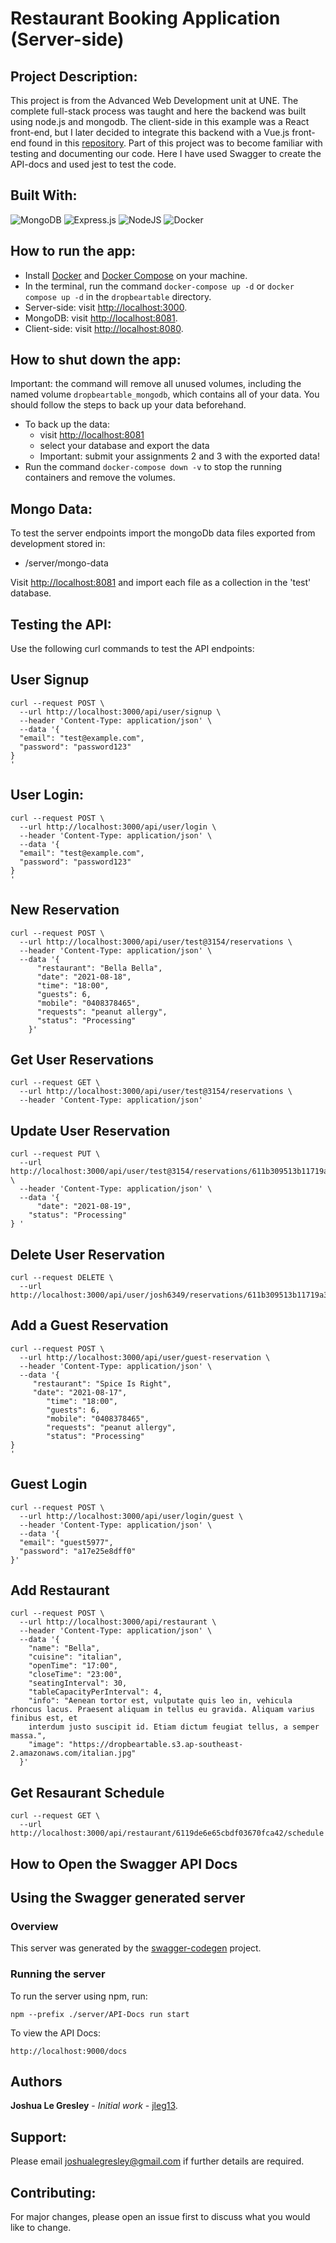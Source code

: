 # Restaurant Booking Application (Server-side)

## Project Description:

This project is from the Advanced Web Development unit at UNE. The complete full-stack process was taught and here the backend was built using node.js and
mongodb. The client-side in this example was a React front-end, but I later decided to integrate this backend with a Vue.js front-end found in this
[repository](https://github.com/jleg13/MEVN_Application). Part of this project was to become familiar with testing and documenting our code. Here I have
used Swagger to create the API-docs and used jest to test the code.

## Built With:
![MongoDB](https://img.shields.io/badge/MongoDB-%234ea94b.svg?style=for-the-badge&logo=mongodb&logoColor=white)
![Express.js](https://img.shields.io/badge/express.js-%23404d59.svg?style=for-the-badge&logo=express&logoColor=%2361DAFB)
![NodeJS](https://img.shields.io/badge/node.js-6DA55F?style=for-the-badge&logo=node.js&logoColor=white)
![Docker](https://img.shields.io/badge/docker-%230db7ed.svg?style=for-the-badge&logo=docker&logoColor=white)


## How to run the app:
- Install [Docker](https://www.docker.com/products/docker-desktop) and [Docker Compose](https://docs.docker.com/compose/install/) on your machine.
- In the terminal, run the command `docker-compose up -d` or `docker compose up -d` in the `dropbeartable` directory.
- Server-side: visit [http://localhost:3000](http://localhost:3000).
- MongoDB: visit [http://localhost:8081](http://localhost:8081).
- Client-side: visit [http://localhost:8080](http://localhost:8080).


## How to shut down the app:

Important: the command will remove all unused volumes, including the named volume `dropbeartable_mongodb`, which contains all of your data. You should
follow the steps to back up your data beforehand.

- To back up the data:
	- visit [http://localhost:8081](http://localhost:8081)
	- select your database and export the data
	- Important: submit your assignments 2 and 3 with the exported data!
- Run the command `docker-compose down -v` to stop the running containers and remove the volumes.

## Mongo Data:
To test the server endpoints import the mongoDb data files exported from development stored in:

- /server/mongo-data

Visit [http://localhost:8081](http://localhost:8081) and import each file as a collection in the 'test' database.

## Testing the API:
Use the following curl commands to test the API endpoints:
## User Signup
```
curl --request POST \
  --url http://localhost:3000/api/user/signup \
  --header 'Content-Type: application/json' \
  --data '{
  "email": "test@example.com",
  "password": "password123"
}
'
```
## User Login:
```
curl --request POST \
  --url http://localhost:3000/api/user/login \
  --header 'Content-Type: application/json' \
  --data '{
  "email": "test@example.com",
  "password": "password123"
}
'
```
## New Reservation
```
curl --request POST \
  --url http://localhost:3000/api/user/test@3154/reservations \
  --header 'Content-Type: application/json' \
  --data '{
      "restaurant": "Bella Bella",
      "date": "2021-08-18",
      "time": "18:00",
      "guests": 6,
      "mobile": "0408378465",
      "requests": "peanut allergy",
      "status": "Processing"
    }'
```
## Get User Reservations
```
curl --request GET \
  --url http://localhost:3000/api/user/test@3154/reservations \
  --header 'Content-Type: application/json'
```
## Update User Reservation
```
curl --request PUT \
  --url http://localhost:3000/api/user/test@3154/reservations/611b309513b11719a30e41c6 \
  --header 'Content-Type: application/json' \
  --data '{
      "date": "2021-08-19",
	"status": "Processing"
} '
```
## Delete User Reservation
```
curl --request DELETE \
  --url http://localhost:3000/api/user/josh6349/reservations/611b309513b11719a30e41c6
```
## Add a Guest Reservation
```
curl --request POST \
  --url http://localhost:3000/api/user/guest-reservation \
  --header 'Content-Type: application/json' \
  --data '{
	 "restaurant": "Spice Is Right",
	 "date": "2021-08-17",
		"time": "18:00",
		"guests": 6,
		"mobile": "0408378465",
		"requests": "peanut allergy",
		"status": "Processing"
}
'
```
## Guest Login
```
curl --request POST \
  --url http://localhost:3000/api/user/login/guest \
  --header 'Content-Type: application/json' \
  --data '{
  "email": "guest5977",
  "password": "a17e25e8dff0"
}'
```
## Add Restaurant
```
curl --request POST \
  --url http://localhost:3000/api/restaurant \
  --header 'Content-Type: application/json' \
  --data '{
    "name": "Bella",
    "cuisine": "italian",
    "openTime": "17:00",
    "closeTime": "23:00",
    "seatingInterval": 30,
    "tableCapacityPerInterval": 4,
    "info": "Aenean tortor est, vulputate quis leo in, vehicula rhoncus lacus. Praesent aliquam in tellus eu gravida. Aliquam varius finibus est, et
    interdum justo suscipit id. Etiam dictum feugiat tellus, a semper massa.",
    "image": "https://dropbeartable.s3.ap-southeast-2.amazonaws.com/italian.jpg"
  }'
```
## Get Resaurant Schedule
```
curl --request GET \
  --url http://localhost:3000/api/restaurant/6119de6e65cbdf03670fca42/schedule
```


## How to Open the Swagger API Docs
## Using the Swagger generated server

### Overview
This server was generated by the [swagger-codegen](https://github.com/swagger-api/swagger-codegen) project. 

### Running the server
To run the server using npm, run:

```
npm --prefix ./server/API-Docs run start
```

To view the API Docs:

```
http://localhost:9000/docs
```


## Authors

**Joshua Le Gresley** - *Initial work* - [jleg13](https://https://github.com/jleg13).

## Support:
Please email joshualegresley@gmail.com if further details are required.

## Contributing:
For major changes, please open an issue first to discuss what you would like to change.
